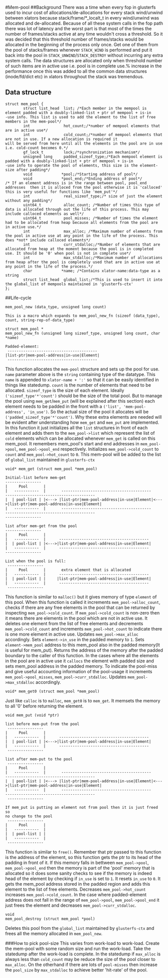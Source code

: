 #Mem-pool
##Background
There was a time when every fop in glusterfs used to incur cost of allocations/de-allocations for every stack wind/unwind between xlators because stack/frame/*_localt_t in every wind/unwind was allocated and de-allocated. Because of all these system calls in the fop path there was lot of latency and the worst part is that most of the times the number of frames/stacks active at any time wouldn't cross a threshold. So it was decided that this threshold number of frames/stacks would be allocated in the beginning of the process only once. Get one of them from the pool of stacks/frames whenever `STACK_WIND` is performed and put it back into the pool in `STACK_UNWIND`/`STACK_DESTROY` without incurring any extra system calls. The data structures are allocated only when threshold number of such items are in active use i.e. pool is in complete use.% increase in the performance once this was added to all the common data structures (inode/fd/dict etc) in xlators throughout the stack was tremendous.

## Data structure
```
struct mem_pool {
        struct list_head  list; /*Each member in the mempool is element padded with a doubly-linked-list + ptr of mempool + is-in
-use info. This list is used to add the element to the list of free members in the mem-pool*/
        int               hot_count;/*number of mempool elements that are in active use*/
        int               cold_count;/*number of mempool elements that are not in use. If a new allocation is required it
will be served from here until all the elements in the pool are in use i.e. cold-count becomes 0.*/
        gf_lock_t         lock;/*synchronization mechanism*/
        unsigned long     padded_sizeof_type;/*Each mempool element is padded with a doubly-linked-list + ptr of mempool + is-in
-use info to operate the pool of elements, this size is the element-size after padding*/
        void             *pool;/*Starting address of pool*/
        void             *pool_end;/*Ending address of pool*/
/* If an element address is in the range between pool, pool_end addresses  then it is alloced from the pool otherwise it is 'calloced' this is very useful for functions like 'mem_put'*/
        int               real_sizeof_type;/* size of just the element without any padding*/
        uint64_t          alloc_count; /*Number of times this type of data is allocated through out the life of this process. This may include calloced elements as well*/
        uint64_t          pool_misses; /*Number of times the element had to be allocated from heap because all elements from the pool are in active use.*/
        int               max_alloc; /*Maximum number of elements from the pool in active use at any point in the life of the process. This does *not* include calloced elements*/
        int               curr_stdalloc;/*Number of elements that are allocated from heap at the moment because the pool is in completed use. It should be '0' when pool is not in complete use*/
        int               max_stdalloc;/*Maximum number of allocations from heap after the pool is completely used that are in active use at any point in the life of the process.*/
        char             *name; /*Contains xlator-name:data-type as a string
        struct list_head  global_list;/*This is used to insert it into the global_list of mempools maintained in 'glusterfs-ctx'
};
```

##Life-cycle
```
mem_pool_new (data_type, unsigned long count)

This is a macro which expands to mem_pool_new_fn (sizeof (data_type), count, string-rep-of-data_type)

struct mem_pool *
mem_pool_new_fn (unsigned long sizeof_type, unsigned long count, char *name)

Padded-element:
 ----------------------------------------
|list-ptr|mem-pool-address|in-use|Element|
 ----------------------------------------
 ```

This function allocates the `mem-pool` structure and sets up the pool for use.
`name` parameter above is the `string` containing type of the datatype. This `name` is appended to `xlator-name + ':'` so that it can be easily identified in things like statedump. `count` is the number of elements that need to be allocated. `sizeof_type` is the size of each element. Ideally `('sizeof_type'*'count')` should be the size of the total pool. But to manage the pool using `mem_get`/`mem_put` (will be explained after this section) each element needs to be padded in the front with a `('list', 'mem-pool-address', 'in_use')`. So the actual size of the pool it allocates will be `('padded_sizeof_type'*'count')`. Why these extra elements are needed will be evident after understanding how `mem_get` and `mem_put` are implemented. In this function it just initializes all the `list` structures in front of each element and adds them to the `mem_pool->list` which represent the list of `cold` elements which can be allocated whenever `mem_get` is called on this mem_pool. It remembers mem_pool's start and end addresses in `mem_pool->pool`, `mem_pool->pool_end` respectively. Initializes `mem_pool->cold_count` to `count` and `mem_pool->hot_count` to `0`. This mem-pool will be added to the list of `global_list` maintained in `glusterfs-ctx`


```
void* mem_get (struct mem_pool *mem_pool)

Initial-list before mem-get
----------------
|     Pool       |
|   -----------  |       ----------------------------------------       ----------------------------------------
|  | pool-list | |<---> |list-ptr|mem-pool-address|in-use|Element|<--->|list-ptr|mem-pool-address|in-use|Element|
|   -----------  |       ----------------------------------------       ----------------------------------------
----------------

list after mem-get from the pool
----------------
|     Pool       |
|   -----------  |      ----------------------------------------
|  | pool-list | |<--->|list-ptr|mem-pool-address|in-use|Element|
|   -----------  |      ----------------------------------------
----------------

List when the pool is full:
 ----------------
|     Pool       |       extra element that is allocated
|   -----------  |      ----------------------------------------
|  | pool-list | |     |list-ptr|mem-pool-address|in-use|Element|
|   -----------  |      ----------------------------------------
 ----------------
```

This function is similar to `malloc()` but it gives memory of type `element` of this pool. When this function is called it increments `mem_pool->alloc_count`, checks if there are any free elements in the pool that can be returned by inspecting `mem_pool->cold_count`. If `mem_pool->cold_count` is non-zero then it means there are elements in the pool which are not in active use. It deletes one element from the list of free elements and decrements `mem_pool->cold_count` and increments `mem_pool->hot_count` to indicate there is one more element in active use. Updates `mem_pool->max_alloc` accordingly. Sets `element->in_use` in the padded memory to `1`. Sets `element->mem_pool` address to this mem_pool also in the padded memory(It is useful for mem_put). Returns the address of the memory after the padded boundary to the caller of this function. In the cases where all the elements in the pool are in active use it `callocs` the element with padded size and sets mem_pool address in the padded memory. To indicate the pool-miss and give useful accounting information of the pool-usage it increments `mem_pool->pool_misses`, `mem_pool->curr_stdalloc`. Updates `mem_pool->max_stdalloc` accordingly.

```
void* mem_get0 (struct mem_pool *mem_pool)
```
Just like `calloc` is to `malloc`, `mem_get0` is to `mem_get`. It memsets the memory to all '0' before returning the element.


```
void mem_put (void *ptr)

list before mem-put from the pool
 ----------------
|     Pool       |
|   -----------  |      ----------------------------------------
|  | pool-list | |<--->|list-ptr|mem-pool-address|in-use|Element|
|   -----------  |      ----------------------------------------
 ----------------

list after mem-put to the pool
 ----------------
|     Pool       |
|   -----------  |       ----------------------------------------       ----------------------------------------
|  | pool-list | |<---> |list-ptr|mem-pool-address|in-use|Element|<--->|list-ptr|mem-pool-address|in-use|Element|
|   -----------  |       ----------------------------------------       ----------------------------------------
 ----------------

If mem_put is putting an element not from pool then it is just freed so
no change to the pool
 ----------------
|     Pool       |
|   -----------  |
|  | pool-list | |
|   -----------  |
 ----------------
```

This function is similar to `free()`. Remember that ptr passed to this function is the address of the element, so this function gets the ptr to its head of the padding in front of it. If this memory falls in bettween `mem_pool->pool`, `mem_pool->pool_end` then the memory is part of the 'pool' memory that is allocated so it does some sanity checks to see if the memory is indeed head of the element by checking if `in_use` is set to `1`. It resets `in_use`  to `0`. It gets the mem_pool address stored in the padded region and adds this element to the list of free elements. Decreases `mem_pool->hot_count` increases `mem_pool->cold_count`. In the case where padded-element address does not fall in the range of `mem_pool->pool`, `mem_pool->pool_end` it just frees the element and decreases `mem_pool->curr_stdalloc`.

```
void
mem_pool_destroy (struct mem_pool *pool)
```
Deletes this pool from the `global_list` maintained by `glusterfs-ctx` and frees all the memory allocated in `mem_pool_new`.


###How to pick pool-size
This varies from work-load to work-load. Create the mem-pool with some random size and run the work-load. Take the statedump after the work-load is complete. In the statedump if `max_alloc` is always less than `cold_count` may be reduce the size of the pool closer to `max_alloc`. On the otherhand if there are lots of `pool-misses` then increase the `pool_size` by `max_stdalloc` to achieve better 'hit-rate' of the pool.

